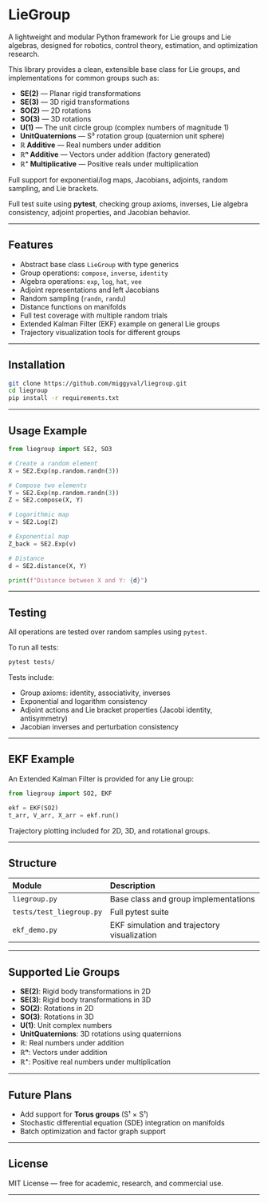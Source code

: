 # LieGroup

A lightweight and modular Python framework for Lie groups and Lie algebras, designed for robotics, control theory, estimation, and optimization research.

This library provides a clean, extensible base class for Lie groups, and implementations for common groups such as:

- **SE(2)** — Planar rigid transformations
- **SE(3)** — 3D rigid transformations
- **SO(2)** — 2D rotations
- **SO(3)** — 3D rotations
- **U(1)** — The unit circle group (complex numbers of magnitude 1)
- **UnitQuaternions** — S³ rotation group (quaternion unit sphere)
- **ℝ Additive** — Real numbers under addition
- **ℝⁿ Additive** — Vectors under addition (factory generated)
- **ℝ⁺ Multiplicative** — Positive reals under multiplication

Full support for exponential/log maps, Jacobians, adjoints, random sampling, and Lie brackets.

Full test suite using **pytest**, checking group axioms, inverses, Lie algebra consistency, adjoint properties, and Jacobian behavior.

---

## Features

- Abstract base class `LieGroup` with type generics
- Group operations: `compose`, `inverse`, `identity`
- Algebra operations: `exp`, `log`, `hat`, `vee`
- Adjoint representations and left Jacobians
- Random sampling (`randn`, `randu`)
- Distance functions on manifolds
- Full test coverage with multiple random trials
- Extended Kalman Filter (EKF) example on general Lie groups
- Trajectory visualization tools for different groups

---

## Installation

```bash
git clone https://github.com/miggyval/liegroup.git
cd liegroup
pip install -r requirements.txt
```

---

## Usage Example

```python
from liegroup import SE2, SO3

# Create a random element
X = SE2.Exp(np.random.randn(3))

# Compose two elements
Y = SE2.Exp(np.random.randn(3))
Z = SE2.compose(X, Y)

# Logarithmic map
v = SE2.Log(Z)

# Exponential map
Z_back = SE2.Exp(v)

# Distance
d = SE2.distance(X, Y)

print(f"Distance between X and Y: {d}")
```

---

## Testing

All operations are tested over random samples using `pytest`.

To run all tests:

```bash
pytest tests/
```

Tests include:
- Group axioms: identity, associativity, inverses
- Exponential and logarithm consistency
- Adjoint actions and Lie bracket properties (Jacobi identity, antisymmetry)
- Jacobian inverses and perturbation consistency

---

## EKF Example

An Extended Kalman Filter is provided for any Lie group:

```python
from liegroup import SO2, EKF

ekf = EKF(SO2)
t_arr, V_arr, X_arr = ekf.run()
```

Trajectory plotting included for 2D, 3D, and rotational groups.

---

## Structure

| Module | Description |
|:---|:---|
| `liegroup.py` | Base class and group implementations |
| `tests/test_liegroup.py` | Full pytest suite |
| `ekf_demo.py` | EKF simulation and trajectory visualization |

---

## Supported Lie Groups

- **SE(2)**: Rigid body transformations in 2D
- **SE(3)**: Rigid body transformations in 3D
- **SO(2)**: Rotations in 2D
- **SO(3)**: Rotations in 3D
- **U(1)**: Unit complex numbers
- **UnitQuaternions**: 3D rotations using quaternions
- **ℝ**: Real numbers under addition
- **ℝⁿ**: Vectors under addition
- **ℝ⁺**: Positive real numbers under multiplication

---

## Future Plans

- Add support for **Torus groups** (S¹ × S¹)
- Stochastic differential equation (SDE) integration on manifolds
- Batch optimization and factor graph support

---

## License

MIT License — free for academic, research, and commercial use.

---
